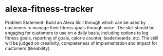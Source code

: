 # alexa-fitness-tracker

Problem Statement: Build an Alexa Skill through which can be used by customers to manage their fitness goals through voice. The skill should be engaging for customers to use on a daily basis, including options to log fitness goals, reporting of goals, calorie counter, leaderboards, etc. The skill will be judged on creativity, completeness of implementation and impact for customers (likeability).
